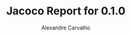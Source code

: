 ---
title: Jacoco Report for 0.1.0
author: Alexandre Carvalho
menu_title: 0.1.0
category: jacoco_reports
layout: iframe
iframe_url: /docs/0.1.0/site/jacoco/index.html
order: 9
---